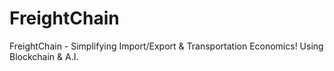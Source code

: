 # FreightChain
FreightChain - Simplifying Import/Export &amp; Transportation Economics! Using Blockchain &amp; A.I.
